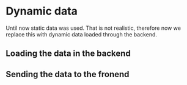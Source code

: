 # Dynamic data

Until now static data was used. That is not realistic, therefore now we replace this with dynamic data loaded through the backend.

## Loading the data in the backend

## Sending the data to the fronend

